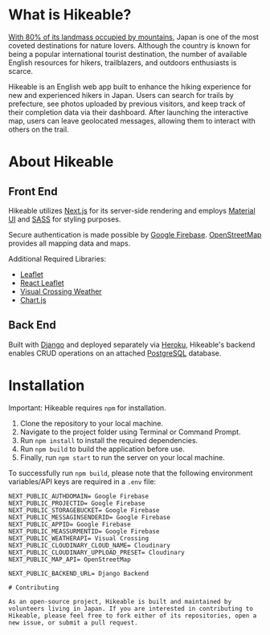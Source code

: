 # What is Hikeable?

[With 80% of its landmass occupied by mountains](https://spice.fsi.stanford.edu/docs/geography_of_japan), Japan is one of the most coveted destinations for nature lovers. Although the country is known for being a popular international tourist destination, the number of available English resources for hikers, trailblazers, and outdoors enthusiasts is scarce.

Hikeable is an English web app built to enhance the hiking experience for new and experienced hikers in Japan. Users can search for trails by prefecture, see photos uploaded by previous visitors, and keep track of their completion data via their dashboard. After launching the interactive map, users can leave geolocated messages, allowing them to interact with others on the trail.

# About Hikeable

## Front End

Hikeable utilizes [Next.js](https://nextjs.org/) for its server-side rendering and employs [Material UI](https://mui.com/) and [SASS](https://sass-lang.com/) for styling purposes.

Secure authentication is made possible by [Google Firebase](https://firebase.google.com/). [OpenStreetMap](http://openstreetmap.org) provides all mapping data and maps.

Additional Required Libraries:

- [Leaflet](https://leafletjs.com/)
- [React Leaflet](https://react-leaflet.js.org/)
- [Visual Crossing Weather](https://www.visualcrossing.com/weather-data)
- [Chart.js](https://www.chartjs.org/)

## Back End

Built with [Django](https://www.djangoproject.com/) and deployed separately via [Heroku](https://www.heroku.com/), Hikeable's backend enables CRUD operations on an attached [PostgreSQL](https://www.postgresql.org/) database.

# Installation

Important: Hikeable requires `npm` for installation.

1. Clone the repository to your local machine.
2. Navigate to the project folder using Terminal or Command Prompt.
3. Run `npm install` to install the required dependencies.
4. Run `npm build` to build the application before use.
5. Finally, run `npm start` to run the server on your local machine.

To successfully run `npm build`, please note that the following environment variables/API keys are required in a `.env` file:

```NEXT_PUBLIC_APIKEY= Google Firebase
NEXT_PUBLIC_AUTHDOMAIN= Google Firebase
NEXT_PUBLIC_PROJECTID= Google Firebase
NEXT_PUBLIC_STORAGEBUCKET= Google Firebase
NEXT_PUBLIC_MESSAGINSENDERID= Google Firebase
NEXT_PUBLIC_APPID= Google Firebase
NEXT_PUBLIC_MEASSURMENTID= Google Firebase
NEXT_PUBLIC_WEATHERAPI= Visual Crossing
NEXT_PUBLIC_CLOUDINARY_CLOUD_NAME= Cloudinary
NEXT_PUBLIC_CLOUDINARY_UPPLOAD_PRESET= Cloudinary
NEXT_PUBLIC_MAP_API= OpenStreetMap

NEXT_PUBLIC_BACKEND_URL= Django Backend

# Contributing

As an open-source project, Hikeable is built and maintained by volunteers living in Japan. If you are interested in contributing to Hikeable, please feel free to fork either of its repositories, open a new issue, or submit a pull request.